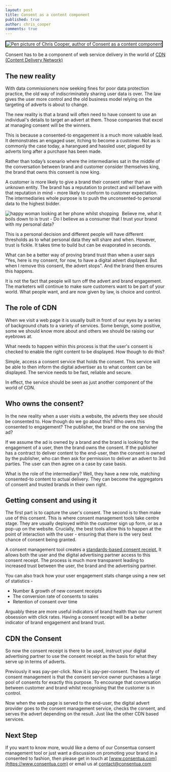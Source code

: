 ```yaml
---
layout: post
title: Consent as a content component
published: true
author: chris_cooper
comments: true
---
```


<img class="img-center" src="{{ site.baseurl }}/public/post_imgs/2019-07-17-Consent-as-a-content-component/consent_content_hero.jpg" border="2" alt="Pen picture of Chris Cooper, author of Consent as a content component">

Consent has to be a component of web service delivery in the world of [CDN (Content Delivery Network)](https://en.wikipedia.org/wiki/Content_delivery_network)

## The new reality

With data commissioners now seeking fines for poor data protection practice, the old way of indiscriminately sharing user data is over. The law gives the user more control and the old business model relying on the targeting of adverts is about to change.

The new reality is that a brand will often need to have consent to use an individual's details to target an advert at them. Those companies that excel at managing consent will be the winners.

This is because a consented-to engagement is a much more valuable lead. It demonstrates an engaged user, itching to become a customer. Not as is commonly the case today, a harangued and hassled user, plagued by adverts long after a purchase has been made.

Rather than today’s scenario where the intermediaries sat in the middle of the conversation between brand and customer consider themselves king, the brand that owns this consent is now king. 

A customer is more likely to give a brand their consent rather than an unknown entity. The brand has a reputation to protect and will behave with that reputation in mind - more likely to conform to customer expectation. The intermediaries whole purpose is to push the unconsented-to personal data to the highest bidder.

<img src="{{ site.baseurl }}/public/post_imgs/2019-07-17-Consent-as-a-content-component/brand_trust.jpg" alt="happy woman looking at her phone whilst shopping"  style="float:left; padding-right:10px">Believe me, what it boils down to is trust - Do I believe as a consumer that I trust your brand with my personal data?

This is a personal decision and different people will have different thresholds as to what personal data they will share and when. However, trust is fickle. It takes time to build but can be evaporated in seconds.

What can be a better way of proving brand trust than when a user says “Yes, here is my consent, for now, to have a digital advert displayed. But when I remove this consent, the advert stops". And the brand then ensures this happens.

It is not the fact that people will turn off the advert and brand engagement. The marketers will continue to make sure customers want to be part of your world. What people want, and are now given by law, is choice and control.

## The role of CDN

When we visit a web page it is usually built in front of our eyes by a series of background chats to a variety of services. Some benign, some positive, some we should know more about and others we should be raising our eyebrows at.

What needs to happen within this process is that the user's consent is checked to enable the right content to be displayed. How though to do this?

Simple, access a consent service that holds the consent. This service will be able to then inform the digital advertiser as to what content can be displayed. The service needs to be fast, reliable and secure.

In effect, the service should be seen as just another component of the world of CDN.

## Who owns the consent?

In the new reality when a user visits a website, the adverts they see should be consented to. How though do we go about this? Who owns this consented to engagement? The publisher, the brand or the one serving the ad?

If we assume the ad is owned by a brand and the brand is looking for the engagement of a user, then the brand owns the consent. If the publisher has a contract to deliver content to the end-user, then the consent is owned by the publisher, who can then ask for permission to deliver an advert to 3rd parties. The user can then agree on a case by case basis.

What is the role of the intermediary?  Well, they have a new role, matching consented-to content to actual delivery. They can become the aggregators of consent and trusted brands in their own right.

## Getting consent and using it

The first part is to capture the user's consent. The second is to then make use of this consent.
This is where consent management tools take centre stage. They are usually deployed within the customer sign up form, or as a pop-up on the website. Crucially, the best tools allow this to happen at the point of interaction with the user - ensuring that there is the very best chance of consent being granted.

A consent management tool creates a [standards-based consent receipt.](https://kantarainitiative.org/confluence/display/infosharing/Home) It allows both the user and the digital advertising partner access to this consent receipt. The process is much more transparent leading to increased trust between the user, the brand and the advertising partner.

You can also track how your user engagement stats change using a new set of statistics - 
- Number & growth of new consent receipts
- The conversion rate of consents to sales
- Retention of consent over time

Arguably these are more useful indicators of brand health than our current obsession with click rates. Having a consent receipt will be a better indicator of brand engagement and brand trust.

## CDN the Consent

So now the consent receipt is there to be used, instruct your digital advertising partner to use the consent receipt as the basis for what they serve up in terms of adverts.

Previously it was pay-per-click. Now it is pay-per-consent. The beauty of consent management is that the consent service owner purchases a large pool of consents for exactly this purpose. To encourage that conversation between customer and brand whilst recognising that the customer is in control.

Now when the web page is served to the end-user, the digital advert provider goes to the consent management service, checks the consent, and serves the advert depending on the result. Just like the other CDN based services.

## Next Step

If you want to know more, would like a demo of our Consentua consent management tool or just want a discussion on promoting
your brand in a consented to fashion, then please get in touch at [www.consentua.com](https://www.consentua.com) or email us at [contact@consentua.com](mailto:contact@consentua.com)

